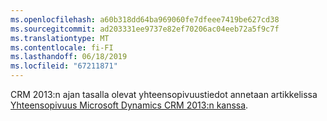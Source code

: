 ```yaml
---
ms.openlocfilehash: a60b318dd64ba969060fe7dfeee7419be627cd38
ms.sourcegitcommit: ad203331ee9737e82ef70206ac04eeb72a5f9c7f
ms.translationtype: MT
ms.contentlocale: fi-FI
ms.lasthandoff: 06/18/2019
ms.locfileid: "67211871"
---
```

CRM 2013:n ajan tasalla olevat yhteensopivuustiedot annetaan artikkelissa [Yhteensopivuus Microsoft Dynamics CRM 2013:n kanssa](https://support.microsoft.com/en-us/kb/3005167).